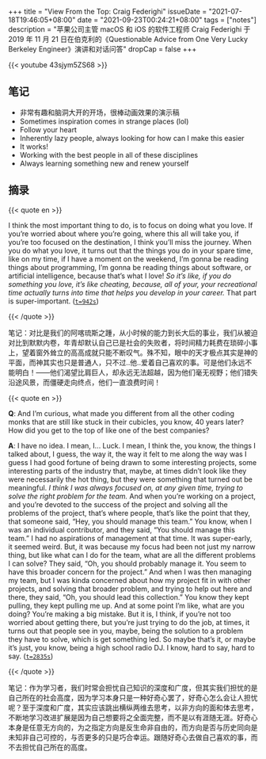 +++
title = "View From the Top: Craig Federighi"
issueDate = "2021-07-18T19:46:05+08:00"
date = "2021-09-23T00:24:21+08:00"
tags = ["notes"]
description = "苹果公司主管 macOS 和 iOS 的软件工程师 Craig Federighi 于 2019 年 11 月 21 日在伯克利的《Questionable Advice from One Very Lucky Berkeley Engineer》演讲和对话问答"
dropCap = false
+++

{{< youtube 43sjym5ZS68 >}}

## 笔记

- 非常有趣和脑洞大开的开场，很棒动画效果的演示稿
- Sometimes inspiration comes in strange places (lol)
- Follow your heart
- Inherently lazy people, always looking for how can I make this easier
- It works!
- Working with the best people in all of these disciplines
- Always learning something new and renew yourself

## 摘录

{{< quote en >}}

I think the most important thing to do, is to focus on doing what you love. If you’re worried about where you’re going, where this all will take you, if you’re too focused on the destination, I think you’ll miss the journey. When you do what you love, it turns out that the things you do in your spare time, like on my time, if I have a moment on the weekend, I’m gonna be reading things about programming, I’m gonna be reading things about software, or artificial intelligence, because that’s what I love! _So it’s like, if you do something you love, it’s like cheating, because, all of your, your recreational time actually turns into time that helps you develop in your career._ That part is super-important. ([`t=942s`](https://www.youtube.com/watch?v=43sjym5ZS68&t=942s))

{{< /quote >}}

笔记：对比是我们的阿喀琉斯之踵，从小时候的能力到长大后的事业，我们从被迫对比到默默内卷，年青却默认自己已是社会的失败者，将时间精力耗费在琐碎小事上，望着窗外耸立的高高成就只能不断叹气。殊不知，眼中的天才极点其实是神的平面，而神其实也只是普通人，只不过..他..爱着自己喜欢的事。可是他们永远不能明白！——他们渴望比肩巨人，却永远无法超越，因为他们毫无视野；他们错失沿途风景，而僵硬走向终点，他们一直浪费时间！

{{< quote en >}}

**Q**: And I’m curious, what made you different from all the other coding monks that are still like stuck in their cubicles, you know, 40 years later? How did you get to the top of like one of the best companies?

**A**: I have no idea. I mean, I... Luck. I mean, I think the, you know, the things I talked about, I guess, the way it, the way it felt to me along the way was I guess I had good fortune of being drawn to some interesting projects, some interesting parts of the industry that, maybe, at times didn’t look like they were necessarily the hot thing, but they were something that turned out be meaningful. _I think I was always focused on, at any given time, trying to solve the right problem for the team._ And when you’re working on a project, and you’re devoted to the success of the project and solving all the problems of the project, that’s where people, that’s like the point that they, that someone said, “Hey, you should manage this team.” You know, when I was an individual contributor, and they said, “You should manage this team.” I had no aspirations of management at that time. It was super-early, it seemed weird. But, it was because my focus had been not just my narrow thing, but like what can I do for the team, what are all the different problems I can solve? They said, “Oh, you should probably manage it. You seem to have this broader concern for the project.” And when I was then managing my team, but I was kinda concerned about how my project fit in with other projects, and solving that broader problem, and trying to help out here and there, they said, “Oh, you should lead this collection.” You know they kept pulling, they kept pulling me up. And at some point I’m like, what are you doing? You’re making a big mistake. But it is, I think, if you’re not too worried about getting there, but you’re just trying to do the job, at times, it turns out that people see in you, maybe, being the solution to a problem they have to solve, which is get something led. So maybe that’s it, or maybe it’s just, you know, being a high school radio DJ. I know, hard to say, hard to say. ([`t=2835s`](https://www.youtube.com/watch?v=43sjym5ZS68&t=2835s))

{{< /quote >}}

笔记：作为学习者，我们时常会担忧自己知识的深度和广度，但其实我们担忧的是自己所在的社会高度，因为学习本身只是一种好奇心罢了，好奇心怎么会让人担忧呢？至于深度和广度，其实应该跳出横纵两维去思考，以非方向的面和体去思考，不断地学习改进扩展是因为自己想要将之全面完整，而不是以有涯随无涯。好奇心本身是任意无方向的，为之指定方向是反生命非自由的，而方向是否与历史同向是未知非自己可控的，与否更多的只是巧合幸运。跟随好奇心去做自己喜欢的事，而不去担忧自己所在的高度。
